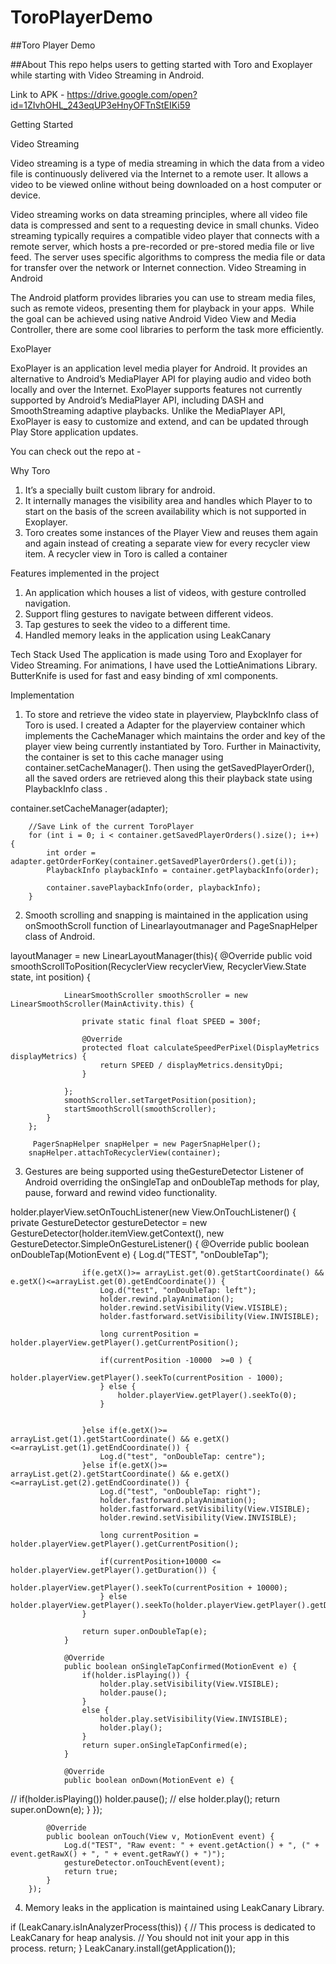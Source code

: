 # ToroPlayerDemo
##Toro Player Demo

##About
This repo helps users to getting started with Toro and Exoplayer while starting with Video Streaming in Android.

Link to APK - https://drive.google.com/open?id=1ZIvhOHL_243eqUP3eHnyOFTnStEIKi59

Getting Started

Video Streaming

Video streaming is a type of media streaming in which the data from a video file is continuously delivered via the Internet to a remote user. It allows a video to be viewed online without being downloaded on a host computer or device.

Video streaming works on data streaming principles, where all video file data is compressed and sent to a requesting device in small chunks. Video streaming typically requires a compatible video player that connects with a remote server, which hosts a pre-recorded or pre-stored media file or live feed. The server uses specific algorithms to compress the media file or data for transfer over the network or Internet connection.
 Video Streaming in Android

The Android platform provides libraries you can use to stream media files, such as remote videos, presenting them for playback in your apps. 
While the goal can be achieved using native Android Video View and Media Controller, there are some cool libraries to perform the task more efficiently.

ExoPlayer

ExoPlayer is an application level media player for Android. It provides an alternative to Android’s MediaPlayer API for playing audio and video both locally and over the Internet. ExoPlayer supports features not currently supported by Android’s MediaPlayer API, including DASH and SmoothStreaming adaptive playbacks. Unlike the MediaPlayer API, ExoPlayer is easy to customize and extend, and can be updated through Play Store application updates.

 You can check out the repo at - 

Why Toro

1.	It’s a specially built custom library for android.
2.	It internally manages the visibility area and handles which Player to to start on the basis of the screen availability which is not supported in Exoplayer.
3.	Toro creates some instances of the Player View and reuses them again and again instead of creating a separate view for every recycler view item. A recycler view in Toro is called a container

Features implemented in the project

1.	An application which houses a list of videos, with gesture controlled navigation.
2.	Support fling gestures to navigate between different videos.
3.	Tap gestures to seek the video to a different time.
4.	Handled memory leaks in the application using LeakCanary

Tech Stack Used 
The application is made using Toro and Exoplayer for Video Streaming. For animations, I have used the LottieAnimations Library. ButterKnife is used for fast and easy binding of xml components.

Implementation

1.	To store and retrieve the video state in playerview, PlaybckInfo class of Toro is used. I created a Adapter for the playerview container which implements the CacheManager which maintains the order and key of the player view being currently instantiated by Toro. Further in Mainactivity, the container is set to this cache manager using container.setCacheManager().
Then using the getSavedPlayerOrder(), all the saved orders are retrieved along this their playback state using PlaybackInfo class .

 container.setCacheManager(adapter);

        //Save Link of the current ToroPlayer
        for (int i = 0; i < container.getSavedPlayerOrders().size(); i++) {
            int order = adapter.getOrderForKey(container.getSavedPlayerOrders().get(i));
            PlaybackInfo playbackInfo = container.getPlaybackInfo(order);

            container.savePlaybackInfo(order, playbackInfo);
        }
2.	Smooth scrolling and snapping is maintained in the application using onSmoothScroll function of Linearlayoutmanager and PageSnapHelper class of Android.
 
 layoutManager = new LinearLayoutManager(this){
            @Override
            public void smoothScrollToPosition(RecyclerView recyclerView, RecyclerView.State state, int position) {


                LinearSmoothScroller smoothScroller = new LinearSmoothScroller(MainActivity.this) {

                    private static final float SPEED = 300f;

                    @Override
                    protected float calculateSpeedPerPixel(DisplayMetrics displayMetrics) {
                        return SPEED / displayMetrics.densityDpi;
                    }

                };
                smoothScroller.setTargetPosition(position);
                startSmoothScroll(smoothScroller);
            }
        };
        
         PagerSnapHelper snapHelper = new PagerSnapHelper();
        snapHelper.attachToRecyclerView(container);
        
3.	Gestures are being supported using theGestureDetector Listener of Android overriding the onSingleTap and onDoubleTap methods for play, pause, forward and rewind video functionality.
 
 holder.playerView.setOnTouchListener(new View.OnTouchListener() {
            private GestureDetector gestureDetector = new GestureDetector(holder.itemView.getContext(), new GestureDetector.SimpleOnGestureListener() {
                @Override
                public boolean onDoubleTap(MotionEvent e) {
                    Log.d("TEST", "onDoubleTap");

                    if(e.getX()>= arrayList.get(0).getStartCoordinate() && e.getX()<=arrayList.get(0).getEndCoordinate()) {
                        Log.d("test", "onDoubleTap: left");
                        holder.rewind.playAnimation();
                        holder.rewind.setVisibility(View.VISIBLE);
                        holder.fastforward.setVisibility(View.INVISIBLE);

                        long currentPosition = holder.playerView.getPlayer().getCurrentPosition();

                        if(currentPosition -10000  >=0 ) {
                            holder.playerView.getPlayer().seekTo(currentPosition - 1000);
                        } else {
                            holder.playerView.getPlayer().seekTo(0);
                        }


                    }else if(e.getX()>= arrayList.get(1).getStartCoordinate() && e.getX()<=arrayList.get(1).getEndCoordinate()) {
                        Log.d("test", "onDoubleTap: centre");
                    }else if(e.getX()>= arrayList.get(2).getStartCoordinate() && e.getX()<=arrayList.get(2).getEndCoordinate()) {
                        Log.d("test", "onDoubleTap: right");
                        holder.fastforward.playAnimation();
                        holder.fastforward.setVisibility(View.VISIBLE);
                        holder.rewind.setVisibility(View.INVISIBLE);

                        long currentPosition = holder.playerView.getPlayer().getCurrentPosition();

                        if(currentPosition+10000 <= holder.playerView.getPlayer().getDuration()) {
                            holder.playerView.getPlayer().seekTo(currentPosition + 10000);
                        } else holder.playerView.getPlayer().seekTo(holder.playerView.getPlayer().getDuration());
                    }

                    return super.onDoubleTap(e);
                }

                @Override
                public boolean onSingleTapConfirmed(MotionEvent e) {
                    if(holder.isPlaying()) {
                        holder.play.setVisibility(View.VISIBLE);
                        holder.pause();
                    }
                    else {
                        holder.play.setVisibility(View.INVISIBLE);
                        holder.play();
                    }
                    return super.onSingleTapConfirmed(e);
                }

                @Override
                public boolean onDown(MotionEvent e) {
//                    if(holder.isPlaying()) holder.pause();
//                    else holder.play();
                    return super.onDown(e);
                }
            });

            @Override
            public boolean onTouch(View v, MotionEvent event) {
                Log.d("TEST", "Raw event: " + event.getAction() + ", (" + event.getRawX() + ", " + event.getRawY() + ")");
                gestureDetector.onTouchEvent(event);
                return true;
            }
        });
4.	Memory leaks in the application is maintained using LeakCanary Library.
 
 if (LeakCanary.isInAnalyzerProcess(this)) {
            // This process is dedicated to LeakCanary for heap analysis.
            // You should not init your app in this process.
            return;
        }
        LeakCanary.install(getApplication());

